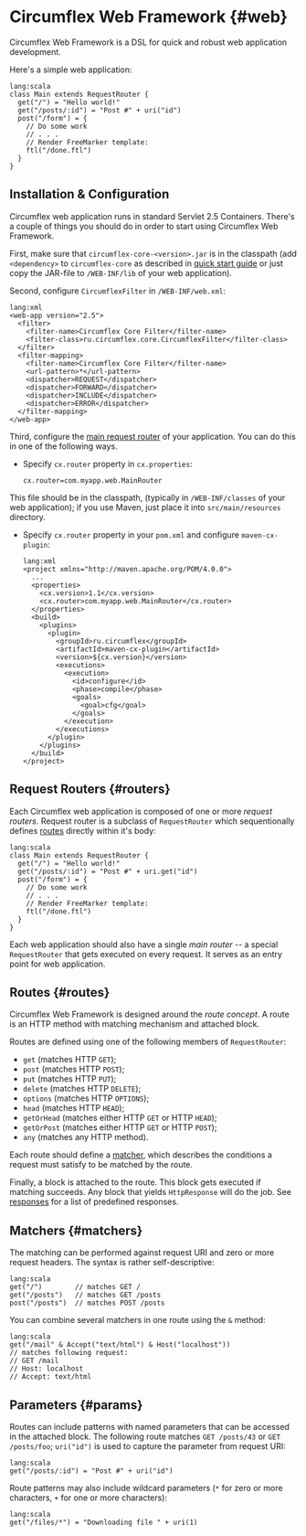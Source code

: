 Circumflex Web Framework   {#web}
========================

Circumflex Web Framework is a DSL for quick and robust web application development.

Here's a simple web application:

    lang:scala
    class Main extends RequestRouter {
      get("/") = "Hello world!"
      get("/posts/:id") = "Post #" + uri("id")
      post("/form") = {
        // Do some work
        // . . .
        // Render FreeMarker template:
        ftl("/done.ftl")
      }
    }

## Installation & Configuration

Circumflex web application runs in standard Servlet 2.5 Containers. There's a couple of things
you should do in order to start using Circumflex Web Framework.

First, make sure that `circumflex-core-<version>.jar` is in the classpath (add `<dependency>` to
`circumflex-core` as described in [quick start guide](/index.html#start) or just copy the
JAR-file to `/WEB-INF/lib` of your web application).

Second, configure `CircumflexFilter` in `/WEB-INF/web.xml`:

    lang:xml
    <web-app version="2.5">
      <filter>
        <filter-name>Circumflex Core Filter</filter-name>
        <filter-class>ru.circumflex.core.CircumflexFilter</filter-class>
      </filter>
      <filter-mapping>
        <filter-name>Circumflex Core Filter</filter-name>
        <url-pattern>*</url-pattern>
        <dispatcher>REQUEST</dispatcher>
        <dispatcher>FORWARD</dispatcher>
        <dispatcher>INCLUDE</dispatcher>
        <dispatcher>ERROR</dispatcher>
      </filter-mapping>
    </web-app>

Third, configure the [main request router](#main) of your application. You can do this in one of
the following ways.

  * Specify `cx.router` property in `cx.properties`:

        cx.router=com.myapp.web.MainRouter

  This file should be in the classpath, (typically in `/WEB-INF/classes` of your web application);
  if you use Maven, just place it into `src/main/resources` directory.

  * Specify `cx.router` property in your `pom.xml` and configure `maven-cx-plugin`:

        lang:xml
        <project xmlns="http://maven.apache.org/POM/4.0.0">
          ...
          <properties>
            <cx.version>1.1</cx.version>
            <cx.router>com.myapp.web.MainRouter</cx.router>
          </properties>
          <build>
            <plugins>
              <plugin>
                <groupId>ru.circumflex</groupId>
                <artifactId>maven-cx-plugin</artifactId>
                <version>${cx.version}</version>
                <executions>
                  <execution>
                    <id>configure</id>
                    <phase>compile</phase>
                    <goals>
                      <goal>cfg</goal>
                    </goals>
                  </execution>
                </executions>
              </plugin>
            </plugins>
          </build>
        </project>

## Request Routers {#routers}

Each Circumflex web application is composed of one or more *request routers*.
Request router is a subclass of `RequestRouter` which sequentionally defines [routes](#routes)
directly within it's body:

    lang:scala
    class Main extends RequestRouter {
      get("/") = "Hello world!"
      get("/posts/:id") = "Post #" + uri.get("id")
      post("/form") = {
        // Do some work
        // . . .
        // Render FreeMarker template:
        ftl("/done.ftl")
      }
    }

Each web application should also have a single <em id="main">main router</em> -- a special
`RequestRouter` that gets executed on every request. It serves as an entry point for web
application.

## Routes   {#routes}

Circumflex Web Framework is designed around the *route concept*. A route is an HTTP method with
matching mechanism and attached block.

Routes are defined using one of the following members of `RequestRouter`:

  * `get` (matches HTTP `GET`);
  * `post` (matches HTTP `POST`);
  * `put` (matches HTTP `PUT`);
  * `delete` (matches HTTP `DELETE`);
  * `options` (matches HTTP `OPTIONS`);
  * `head` (matches HTTP `HEAD`);
  * `getOrHead` (matches either HTTP `GET` or HTTP `HEAD`);
  * `getOrPost` (matches either HTTP `GET` or HTTP `POST`);
  * `any` (matches any HTTP method).

Each route should define a [matcher](#matchers), which describes the conditions a request must
satisfy to be matched by the route.

Finally, a block is attached to the route. This block gets executed if matching succeeds. Any block
that yields `HttpResponse` will do the job. See [responses](#responses) for a list of predefined
responses.

## Matchers  {#matchers}

The matching can be performed against request URI and zero or more request headers.
The syntax is rather self-descriptive:

    lang:scala
    get("/")        // matches GET /
    get("/posts")   // matches GET /posts
    post("/posts")  // matches POST /posts

You can combine several matchers in one route using the `&` method:

    lang:scala
    get("/mail" & Accept("text/html") & Host("localhost"))
    // matches following request:
    // GET /mail
    // Host: localhost
    // Accept: text/html

## Parameters  {#params}

Routes can include patterns with named parameters that can be accessed in the attached block.
The following route matches `GET /posts/43` or `GET /posts/foo`; `uri("id")` is used to
capture the parameter from request URI:

    lang:scala
    get("/posts/:id") = "Post #" + uri("id")

Route patterns may also include wildcard parameters (`*` for zero or more characters,
`+` for one or more characters):

    lang:scala
    get("/files/*") = "Downloading file " + uri(1)